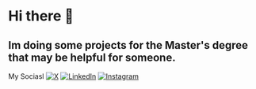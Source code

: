 # Hi there 👋

## Im doing some projects for the Master's degree that may be helpful for someone.
<!--
**Graunke/Graunke** is a ✨ _special_ ✨ repository because its `README.md` (this file) appears on your GitHub profile.

Here are some ideas to get you started:

- 🔭 I’m currently working on ...
- 🌱 I’m currently learning ...
- 👯 I’m looking to collaborate on ...
- 🤔 I’m looking for help with ...
- 💬 Ask me about ...
- 📫 How to reach me: ...
- 😄 Pronouns: ...
- ⚡ Fun fact: ...
-->

My Sociasl
  [![X](https://img.shields.io/badge/X-000000?style=flat&logo=X&logoColor=white)]((https://x.com/yM9vo5R0ukSysJr))
  [![LinkedIn](https://img.shields.io/badge/LinkedIn-000000?style=flat&logo=LinkedIn&logoColor=white)]((https://www.linkedin.com/in/mateus-uriel-graunke-barroso-74b7a1230/))
  [![Instagram](https://img.shields.io/badge/Instagram-000000?style=flat&logo=Instagram&logoColor=white)](https://www.instagram.com/mateusurielbarroso/)
